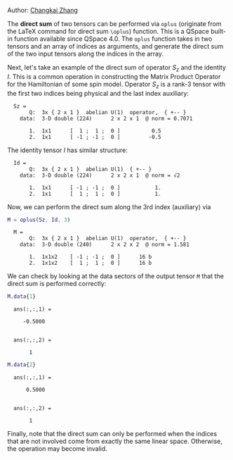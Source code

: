 
Author: [Changkai Zhang](https://www.theorie.physik.uni-muenchen.de/17ls_th_solidstate_en/members/sci_mem/anand1/index.html)

The **direct sum** of two tensors can be performed via <span style="font-family: monospace; font-size:.85em">oplus</span> (originate from the LaTeX command for direct sum <span style="font-family: monospace; font-size:.85em">\oplus</span>) function. This is a QSpace built-in function available since QSpace 4.0. The <span style="font-family: monospace; font-size:.85em">oplus</span> function takes in two tensors and an array of indices as arguments, and generate the direct sum of the two input tensors along the indices in the array.

Next, let's take an example of the direct sum of operator $S_z$ and the identity $I$. This is a common operation in constructing the Matrix Product Operator for the Hamiltonian of some spin model. Operator $S_z$ is a rank-3 tensor with the first two indices being physical and the last index auxiliary:

<div style="margin:1em"><span style="font-family: monospace; font-size:.85em">
Sz&nbsp;=&nbsp;<br>&nbsp;&nbsp;&nbsp;&nbsp;&nbsp;Q:&nbsp;&nbsp;3x&nbsp;{&nbsp;2&nbsp;x&nbsp;1&nbsp;}&nbsp;&nbsp;abelian&nbsp;U(1)&nbsp;&nbsp;operator,&nbsp;&nbsp;{&nbsp;+--&nbsp;}<br>&nbsp;&nbsp;data:&nbsp;&nbsp;3-D&nbsp;double&nbsp;(224)&nbsp;&nbsp;&nbsp;&nbsp;&nbsp;&nbsp;2&nbsp;x&nbsp;2&nbsp;x&nbsp;1&nbsp;&nbsp;@&nbsp;norm&nbsp;=&nbsp;0.7071<br><br>&nbsp;&nbsp;&nbsp;&nbsp;&nbsp;1.&nbsp;&nbsp;1x1&nbsp;&nbsp;&nbsp;&nbsp;&nbsp;&nbsp;[&nbsp;&nbsp;1&nbsp;;&nbsp;&nbsp;1&nbsp;;&nbsp;&nbsp;0&nbsp;]&nbsp;&nbsp;&nbsp;&nbsp;&nbsp;&nbsp;&nbsp;&nbsp;&nbsp;&nbsp;0.5<br>&nbsp;&nbsp;&nbsp;&nbsp;&nbsp;2.&nbsp;&nbsp;1x1&nbsp;&nbsp;&nbsp;&nbsp;&nbsp;&nbsp;[&nbsp;-1&nbsp;;&nbsp;-1&nbsp;;&nbsp;&nbsp;0&nbsp;]&nbsp;&nbsp;&nbsp;&nbsp;&nbsp;&nbsp;&nbsp;&nbsp;&nbsp;-0.5
</span></div>

The identity tensor $I$ has similar structure:

<div style="margin:1em"><span style="font-family: monospace; font-size:.85em">
Id&nbsp;=&nbsp;<br>&nbsp;&nbsp;&nbsp;&nbsp;&nbsp;Q:&nbsp;&nbsp;3x&nbsp;{&nbsp;2&nbsp;x&nbsp;1&nbsp;}&nbsp;&nbsp;abelian&nbsp;U(1)&nbsp;&nbsp;{&nbsp;+--&nbsp;}<br>&nbsp;&nbsp;data:&nbsp;&nbsp;3-D&nbsp;double&nbsp;(224)&nbsp;&nbsp;&nbsp;&nbsp;&nbsp;&nbsp;2&nbsp;x&nbsp;2&nbsp;x&nbsp;1&nbsp;&nbsp;@&nbsp;norm&nbsp;=&nbsp;√2<br><br>&nbsp;&nbsp;&nbsp;&nbsp;&nbsp;1.&nbsp;&nbsp;1x1&nbsp;&nbsp;&nbsp;&nbsp;&nbsp;&nbsp;[&nbsp;-1&nbsp;;&nbsp;-1&nbsp;;&nbsp;&nbsp;0&nbsp;]&nbsp;&nbsp;&nbsp;&nbsp;&nbsp;&nbsp;&nbsp;&nbsp;&nbsp;&nbsp;&nbsp;1.<br>&nbsp;&nbsp;&nbsp;&nbsp;&nbsp;2.&nbsp;&nbsp;1x1&nbsp;&nbsp;&nbsp;&nbsp;&nbsp;&nbsp;[&nbsp;&nbsp;1&nbsp;;&nbsp;&nbsp;1&nbsp;;&nbsp;&nbsp;0&nbsp;]&nbsp;&nbsp;&nbsp;&nbsp;&nbsp;&nbsp;&nbsp;&nbsp;&nbsp;&nbsp;&nbsp;1.
</span></div>

Now, we can perform the direct sum along the 3rd index (auxiliary) via

```matlab
M = oplus(Sz, Id, 3)
```
<div style="margin:1em"><span style="font-family: monospace; font-size:.85em">
M&nbsp;=&nbsp;<br>&nbsp;&nbsp;&nbsp;&nbsp;&nbsp;Q:&nbsp;&nbsp;3x&nbsp;{&nbsp;2&nbsp;x&nbsp;1&nbsp;}&nbsp;&nbsp;abelian&nbsp;U(1)&nbsp;&nbsp;operator,&nbsp;&nbsp;{&nbsp;+--&nbsp;}<br>&nbsp;&nbsp;data:&nbsp;&nbsp;3-D&nbsp;double&nbsp;(240)&nbsp;&nbsp;&nbsp;&nbsp;&nbsp;&nbsp;2&nbsp;x&nbsp;2&nbsp;x&nbsp;2&nbsp;&nbsp;@&nbsp;norm&nbsp;=&nbsp;1.581<br><br>&nbsp;&nbsp;&nbsp;&nbsp;&nbsp;1.&nbsp;&nbsp;1x1x2&nbsp;&nbsp;&nbsp;&nbsp;[&nbsp;-1&nbsp;;&nbsp;-1&nbsp;;&nbsp;&nbsp;0&nbsp;]&nbsp;&nbsp;&nbsp;&nbsp;&nbsp;&nbsp;16&nbsp;b&nbsp;<br>&nbsp;&nbsp;&nbsp;&nbsp;&nbsp;2.&nbsp;&nbsp;1x1x2&nbsp;&nbsp;&nbsp;&nbsp;[&nbsp;&nbsp;1&nbsp;;&nbsp;&nbsp;1&nbsp;;&nbsp;&nbsp;0&nbsp;]&nbsp;&nbsp;&nbsp;&nbsp;&nbsp;&nbsp;16&nbsp;b&nbsp;
</span></div>

We can check by looking at the data sectors of the output tensor <span style="font-family: monospace; font-size:.85em">M</span> that the direct sum is performed correctly:

```matlab
M.data{1}
```
<div style="margin:1em"><span style="font-family: monospace; font-size:.85em">
ans(:,:,1)&nbsp;=<br><br>&nbsp;&nbsp;&nbsp;-0.5000<br><br><br>ans(:,:,2)&nbsp;=<br><br>&nbsp;&nbsp;&nbsp;&nbsp;&nbsp;1
</span></div>

```matlab
M.data{2}
```
<div style="margin:1em"><span style="font-family: monospace; font-size:.85em">
ans(:,:,1)&nbsp;=<br><br>&nbsp;&nbsp;&nbsp;&nbsp;0.5000<br><br><br>ans(:,:,2)&nbsp;=<br><br>&nbsp;&nbsp;&nbsp;&nbsp;&nbsp;1
</span></div>

Finally, note that the direct sum can only be performed when the indices that are not involved come from exactly the same linear space. Otherwise, the operation may become invalid.

&nbsp;
